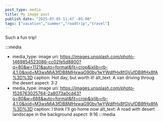 ```yaml
---
post_type: media
title: My image post
publish_date: "2025-07-05 11:47 -05:00"
tags: ["vacation","summer","roadtrip","travel"]
---
```


Such a fun trip!

:::media
- media_type: image
  uri:  https://images.unsplash.com/photo-1469854523086-cc02fe5d8800?q=80&w=1121&auto=format&fit=crop&ixlib=rb-4.1.0&ixid=M3wxMjA3fDB8MHxwaG90by1wYWdlfHx8fGVufDB8fHx8fA%3D%3D
  caption: Hot day, but worth it!
  alt_text: A van driving throug the desert
  aspect: 3:2
- media_type: image
  uri: https://images.unsplash.com/photo-1526763025764-2a8073a0cd43?q=80&w=688&auto=format&fit=crop&ixlib=rb-4.1.0&ixid=M3wxMjA3fDB8MHxwaG90by1wYWdlfHx8fGVufDB8fHx8fA%3D%3D
  caption: I think I'll go home now
  alt_text: A road with desert landscape in the background
  aspect: 9:16
:::media

<!-- sources: https://unsplash.com/photos/yellow-volkswagen-van-on-road-A5rCN8626Ck, https://unsplash.com/photos/death-valley-hniuowbXbBY -->